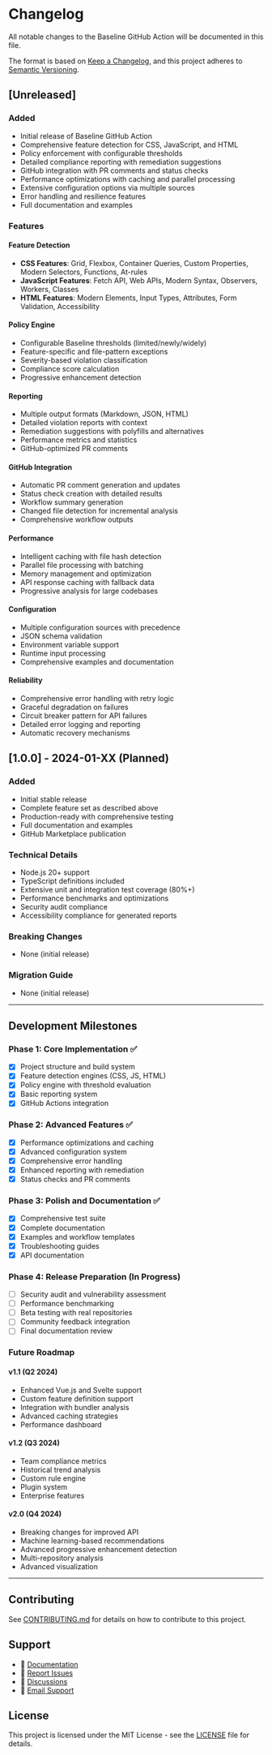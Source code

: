 # Changelog

All notable changes to the Baseline GitHub Action will be documented in this file.

The format is based on [Keep a Changelog](https://keepachangelog.com/en/1.0.0/),
and this project adheres to [Semantic Versioning](https://semver.org/spec/v2.0.0.html).

## [Unreleased]

### Added
- Initial release of Baseline GitHub Action
- Comprehensive feature detection for CSS, JavaScript, and HTML
- Policy enforcement with configurable thresholds
- Detailed compliance reporting with remediation suggestions
- GitHub integration with PR comments and status checks
- Performance optimizations with caching and parallel processing
- Extensive configuration options via multiple sources
- Error handling and resilience features
- Full documentation and examples

### Features

#### Feature Detection
- **CSS Features**: Grid, Flexbox, Container Queries, Custom Properties, Modern Selectors, Functions, At-rules
- **JavaScript Features**: Fetch API, Web APIs, Modern Syntax, Observers, Workers, Classes
- **HTML Features**: Modern Elements, Input Types, Attributes, Form Validation, Accessibility

#### Policy Engine
- Configurable Baseline thresholds (limited/newly/widely)
- Feature-specific and file-pattern exceptions
- Severity-based violation classification
- Compliance score calculation
- Progressive enhancement detection

#### Reporting
- Multiple output formats (Markdown, JSON, HTML)
- Detailed violation reports with context
- Remediation suggestions with polyfills and alternatives
- Performance metrics and statistics
- GitHub-optimized PR comments

#### GitHub Integration
- Automatic PR comment generation and updates
- Status check creation with detailed results
- Workflow summary generation
- Changed file detection for incremental analysis
- Comprehensive workflow outputs

#### Performance
- Intelligent caching with file hash detection
- Parallel file processing with batching
- Memory management and optimization
- API response caching with fallback data
- Progressive analysis for large codebases

#### Configuration
- Multiple configuration sources with precedence
- JSON schema validation
- Environment variable support
- Runtime input processing
- Comprehensive examples and documentation

#### Reliability
- Comprehensive error handling with retry logic
- Graceful degradation on failures
- Circuit breaker pattern for API failures
- Detailed error logging and reporting
- Automatic recovery mechanisms

## [1.0.0] - 2024-01-XX (Planned)

### Added
- Initial stable release
- Complete feature set as described above
- Production-ready with comprehensive testing
- Full documentation and examples
- GitHub Marketplace publication

### Technical Details
- Node.js 20+ support
- TypeScript definitions included
- Extensive unit and integration test coverage (80%+)
- Performance benchmarks and optimizations
- Security audit compliance
- Accessibility compliance for generated reports

### Breaking Changes
- None (initial release)

### Migration Guide
- None (initial release)

---

## Development Milestones

### Phase 1: Core Implementation ✅
- [x] Project structure and build system
- [x] Feature detection engines (CSS, JS, HTML)
- [x] Policy engine with threshold evaluation
- [x] Basic reporting system
- [x] GitHub Actions integration

### Phase 2: Advanced Features ✅
- [x] Performance optimizations and caching
- [x] Advanced configuration system
- [x] Comprehensive error handling
- [x] Enhanced reporting with remediation
- [x] Status checks and PR comments

### Phase 3: Polish and Documentation ✅
- [x] Comprehensive test suite
- [x] Complete documentation
- [x] Examples and workflow templates
- [x] Troubleshooting guides
- [x] API documentation

### Phase 4: Release Preparation (In Progress)
- [ ] Security audit and vulnerability assessment
- [ ] Performance benchmarking
- [ ] Beta testing with real repositories
- [ ] Community feedback integration
- [ ] Final documentation review

### Future Roadmap

#### v1.1 (Q2 2024)
- Enhanced Vue.js and Svelte support
- Custom feature definition support
- Integration with bundler analysis
- Advanced caching strategies
- Performance dashboard

#### v1.2 (Q3 2024)
- Team compliance metrics
- Historical trend analysis
- Custom rule engine
- Plugin system
- Enterprise features

#### v2.0 (Q4 2024)
- Breaking changes for improved API
- Machine learning-based recommendations
- Advanced progressive enhancement detection
- Multi-repository analysis
- Advanced visualization

---

## Contributing

See [CONTRIBUTING.md](docs/CONTRIBUTING.md) for details on how to contribute to this project.

## Support

- 📖 [Documentation](docs/)
- 🐛 [Report Issues](https://github.com/baseline/action/issues)
- 💬 [Discussions](https://github.com/baseline/action/discussions)
- 📧 [Email Support](mailto:support@baseline.dev)

## License

This project is licensed under the MIT License - see the [LICENSE](LICENSE) file for details.